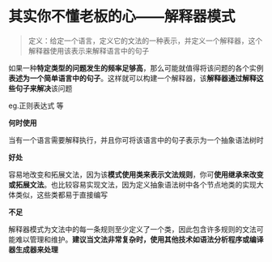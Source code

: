 # 其实你不懂老板的心——解释器模式

> 定义：给定一个语言，定义它的文法的一种表示，并定义一个解释器，这个解释器使用该表示来解释语言中的句子

如果一种**特定类型的问题发生的频率足够高**，那么可能就值得将该问题的各个实例**表述为一个简单语言中的句子**。这样就可以构建一个解释器，该**解释器通过解释这些句子来解决**该问题

eg.正则表达式 等

**何时使用**

当有一个语言需要解释执行，并且你可将该语言中的句子表示为一个抽象语法树时

**好处**

容易地改变和拓展文法，因为该**模式使用类来表示文法规则**，你可**使用继承来改变或拓展文法**。也比较容易实现文法，因为定义抽象语法树中各个节点地类的实现大体类似，这些类都易于直接编写

**不足**

解释器模式为文法中的每一条规则至少定义了一个类，因此包含许多规则的文法可能难以管理和维护。**建议当文法非常复杂时，使用其他技术如语法分析程序或编译器生成器来处理**


